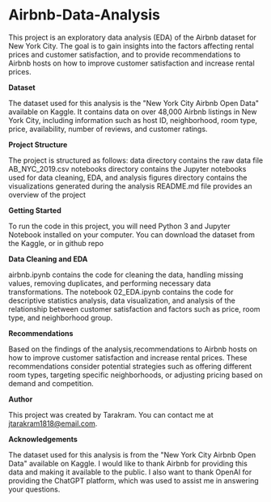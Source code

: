 # Airbnb-Data-Analysis
This project is an exploratory data analysis (EDA) of the Airbnb dataset for New York City. The goal is to gain insights into the factors affecting rental prices and customer satisfaction, and to provide recommendations to Airbnb hosts on how to improve customer satisfaction and increase rental prices.

**Dataset**

The dataset used for this analysis is the "New York City Airbnb Open Data" available on Kaggle. It contains data on over 48,000 Airbnb listings in New York City, including information such as host ID, neighborhood, room type, price, availability, number of reviews, and customer ratings.

**Project Structure**

The project is structured as follows:
data directory contains the raw data file AB_NYC_2019.csv
notebooks directory contains the Jupyter notebooks used for data cleaning, EDA, and analysis
figures directory contains the visualizations generated during the analysis
README.md file provides an overview of the project

**Getting Started**

To run the code in this project, you will need Python 3 and Jupyter Notebook installed on your computer. You can download the dataset from the Kaggle, or in github repo

**Data Cleaning and EDA**

airbnb.ipynb contains the code for cleaning the data, handling missing values, removing duplicates, and performing necessary data transformations. The notebook 02_EDA.ipynb contains the code for descriptive statistics analysis, data visualization, and analysis of the relationship between customer satisfaction and factors such as price, room type, and neighborhood group.

**Recommendations**

Based on the findings of the analysis,recommendations to Airbnb hosts on how to improve customer satisfaction and increase rental prices. These recommendations consider potential strategies such as offering different room types, targeting specific neighborhoods, or adjusting pricing based on demand and competition.

**Author**

This project was created by Tarakram. You can contact me at jtarakram1818@email.com.

**Acknowledgements**

The dataset used for this analysis is from the "New York City Airbnb Open Data" available on Kaggle. I would like to thank Airbnb for providing this data and making it available to the public. I also want to thank OpenAI for providing the ChatGPT platform, which was used to assist me in answering your questions.
